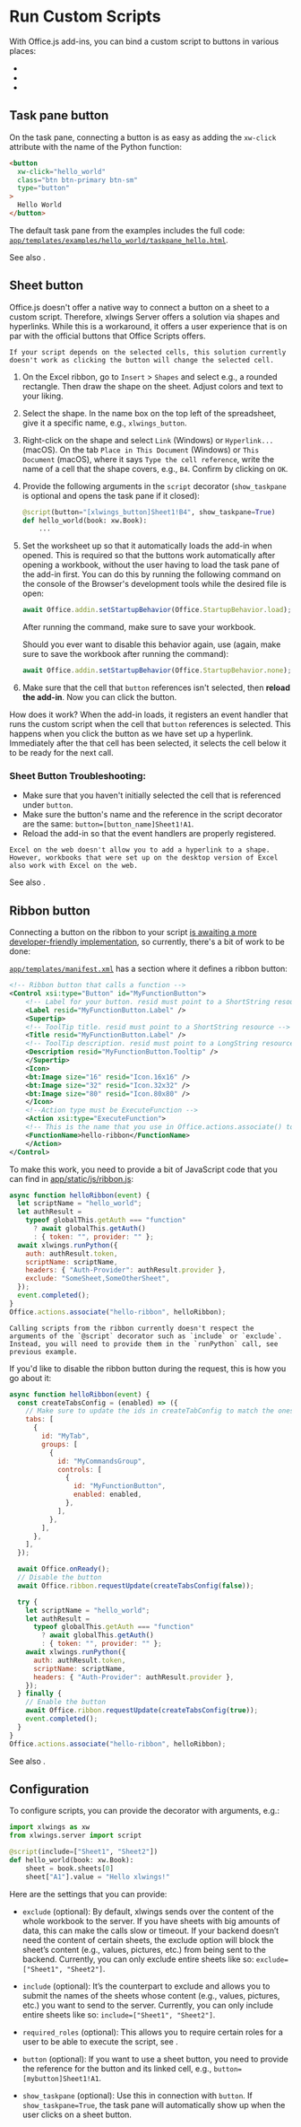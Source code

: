 # Run Custom Scripts

With Office.js add-ins, you can bind a custom script to buttons in various places:

- [](#task-pane-button)
- [](#sheet-button)
- [](#ribbon-button)

## Task pane button

On the task pane, connecting a button is as easy as adding the `xw-click` attribute with the name of the Python function:

```html
<button
  xw-click="hello_world"
  class="btn btn-primary btn-sm"
  type="button"
>
  Hello World
</button>
```

The default task pane from the examples includes the full code: [`app/templates/examples/hello_world/taskpane_hello.html`](https://github.com/xlwings/xlwings-server/blob/main/app/templates/examples/hello_world/taskpane_hello.html).

See also [](#configuration).

## Sheet button

Office.js doesn't offer a native way to connect a button on a sheet to a custom script. Therefore, xlwings Server offers a solution via shapes and hyperlinks. While this is a workaround, it offers a user experience that is on par with the official buttons that Office Scripts offers.

```{warning}
If your script depends on the selected cells, this solution currently doesn't work as clicking the button will change the selected cell.
```

1. On the Excel ribbon, go to `Insert` > `Shapes` and select e.g., a rounded rectangle. Then draw the shape on the sheet. Adjust colors and text to your liking.
2. Select the shape. In the name box on the top left of the spreadsheet, give it a specific name, e.g., `xlwings_button`.
3. Right-click on the shape and select `Link` (Windows) or `Hyperlink...` (macOS). On the tab `Place in This Document` (Windows) or `This Document` (macOS), where it says `Type the cell reference`, write the name of a cell that the shape covers, e.g., `B4`. Confirm by clicking on `OK`.
4. Provide the following arguments in the `script` decorator (`show_taskpane` is optional and opens the task pane if it closed):

   ```python
   @script(button="[xlwings_button]Sheet1!B4", show_taskpane=True)
   def hello_world(book: xw.Book):
       ...
   ```

5. Set the worksheet up so that it automatically loads the add-in when opened. This is required so that the buttons work automatically after opening a workbook, without the user having to load the task pane of the add-in first. You can do this by running the following command on the console of the Browser's development tools while the desired file is open:

   ```js
   await Office.addin.setStartupBehavior(Office.StartupBehavior.load);
   ```

   After running the command, make sure to save your workbook.

   Should you ever want to disable this behavior again, use (again, make sure to save the workbook after running the command):

   ```js
   await Office.addin.setStartupBehavior(Office.StartupBehavior.none);
   ```

6. Make sure that the cell that `button` references isn't selected, then **reload the add-in**. Now you can click the button.

How does it work? When the add-in loads, it registers an event handler that runs the custom script when the cell that `button` references is selected. This happens when you click the button as we have set up a hyperlink. Immediately after the that cell has been selected, it selects the cell below it to be ready for the next call.

### Sheet Button Troubleshooting:

- Make sure that you haven't initially selected the cell that is referenced under `button`.
- Make sure the button's name and the reference in the script decorator are the same: `button=[button_name]Sheet1!A1`.
- Reload the add-in so that the event handlers are properly registered.

```{note}
Excel on the web doesn't allow you to add a hyperlink to a shape. However, workbooks that were set up on the desktop version of Excel also work with Excel on the web.
```

See also [](#configuration).

## Ribbon button

Connecting a button on the ribbon to your script [is awaiting a more developer-friendly implementation](https://github.com/xlwings/xlwings-server/issues/102), so currently, there's a bit of work to be done:

[`app/templates/manifest.xml`](https://github.com/xlwings/xlwings-server/blob/main/app/templates/manifest.xml) has a section where it defines a ribbon button:

```xml
<!-- Ribbon button that calls a function -->
<Control xsi:type="Button" id="MyFunctionButton">
    <!-- Label for your button. resid must point to a ShortString resource -->
    <Label resid="MyFunctionButton.Label" />
    <Supertip>
    <!-- ToolTip title. resid must point to a ShortString resource -->
    <Title resid="MyFunctionButton.Label" />
    <!-- ToolTip description. resid must point to a LongString resource -->
    <Description resid="MyFunctionButton.Tooltip" />
    </Supertip>
    <Icon>
    <bt:Image size="16" resid="Icon.16x16" />
    <bt:Image size="32" resid="Icon.32x32" />
    <bt:Image size="80" resid="Icon.80x80" />
    </Icon>
    <!--Action type must be ExecuteFunction -->
    <Action xsi:type="ExecuteFunction">
    <!-- This is the name that you use in Office.actions.associate() to connect it to a function -->
    <FunctionName>hello-ribbon</FunctionName>
    </Action>
</Control>
```

To make this work, you need to provide a bit of JavaScript code that you can find in [app/static/js/ribbon.js](https://github.com/xlwings/xlwings-server/blob/main/app/static/js/ribbon.js):

```js
async function helloRibbon(event) {
  let scriptName = "hello_world";
  let authResult =
    typeof globalThis.getAuth === "function"
      ? await globalThis.getAuth()
      : { token: "", provider: "" };
  await xlwings.runPython({
    auth: authResult.token,
    scriptName: scriptName,
    headers: { "Auth-Provider": authResult.provider },
    exclude: "SomeSheet,SomeOtherSheet",
  });
  event.completed();
}
Office.actions.associate("hello-ribbon", helloRibbon);
```

```{caution}
Calling scripts from the ribbon currently doesn't respect the arguments of the `@script` decorator such as `include` or `exclude`. Instead, you will need to provide them in the `runPython` call, see previous example.
```

If you'd like to disable the ribbon button during the request, this is how you go about it:

```js
async function helloRibbon(event) {
  const createTabsConfig = (enabled) => ({
    // Make sure to update the ids in createTabConfig to match the ones used in manifest.xml
    tabs: [
      {
        id: "MyTab",
        groups: [
          {
            id: "MyCommandsGroup",
            controls: [
              {
                id: "MyFunctionButton",
                enabled: enabled,
              },
            ],
          },
        ],
      },
    ],
  });

  await Office.onReady();
  // Disable the button
  await Office.ribbon.requestUpdate(createTabsConfig(false));

  try {
    let scriptName = "hello_world";
    let authResult =
      typeof globalThis.getAuth === "function"
        ? await globalThis.getAuth()
        : { token: "", provider: "" };
    await xlwings.runPython({
      auth: authResult.token,
      scriptName: scriptName,
      headers: { "Auth-Provider": authResult.provider },
    });
  } finally {
    // Enable the button
    await Office.ribbon.requestUpdate(createTabsConfig(true));
    event.completed();
  }
}
Office.actions.associate("hello-ribbon", helloRibbon);
```

See also [](#configuration).

## Configuration

To configure scripts, you can provide the decorator with arguments, e.g.:

```python
import xlwings as xw
from xlwings.server import script

@script(include=["Sheet1", "Sheet2"])
def hello_world(book: xw.Book):
    sheet = book.sheets[0]
    sheet["A1"].value = "Hello xlwings!"
```

Here are the settings that you can provide:

- `exclude` (optional): By default, xlwings sends over the content of the whole workbook to the server. If you have sheets with big amounts of data, this can make the calls slow or timeout. If your backend doesn’t need the content of certain sheets, the exclude option will block the sheet’s content (e.g., values, pictures, etc.) from being sent to the backend. Currently, you can only exclude entire sheets like so: `exclude=["Sheet1", "Sheet2"]`.

- `include` (optional): It’s the counterpart to exclude and allows you to submit the names of the sheets whose content (e.g., values, pictures, etc.) you want to send to the server. Currently, you can only include entire sheets like so: `include=["Sheet1", "Sheet2"]`.

- `required_roles` (optional): This allows you to require certain roles for a user to be able to execute the script, see [](authorization.md).

- `button` (optional): If you want to use a sheet button, you need to provide the reference for the button and its linked cell, e.g., `button=[mybutton]Sheet1!A1`.

- `show_taskpane` (optional): Use this in connection with `button`. If `show_taskpane=True`, the task pane will automatically show up when the user clicks on a sheet button.
